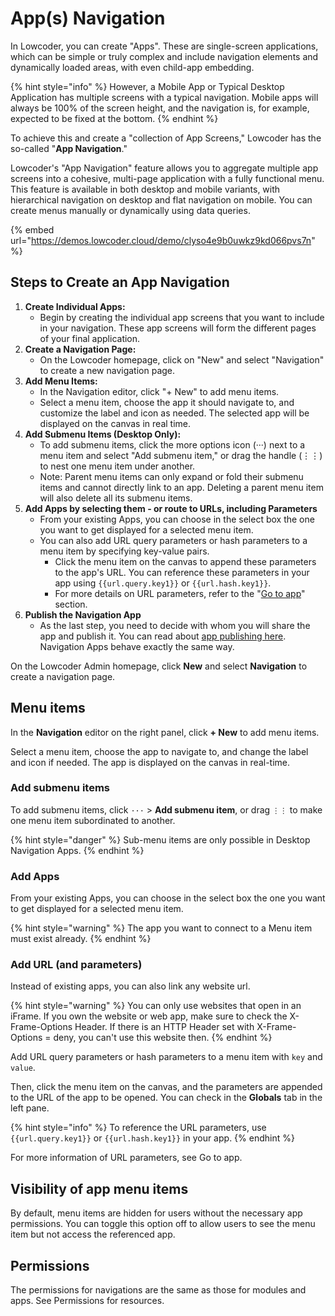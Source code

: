 # App(s) Navigation

In Lowcoder, you can create "Apps". These are single-screen applications, which can be simple or truly complex and include navigation elements and dynamically loaded areas, with even child-app embedding.

{% hint style="info" %}
However, a Mobile App or Typical Desktop Application has multiple screens with a typical navigation. Mobile apps will always be 100% of the screen height, and the navigation is, for example, expected to be fixed at the bottom.&#x20;
{% endhint %}

To achieve this and create a "collection of App Screens," Lowcoder has the so-called "**App Navigation**."

Lowcoder's "App Navigation" feature allows you to aggregate multiple app screens into a cohesive, multi-page application with a fully functional menu. This feature is available in both desktop and mobile variants, with hierarchical navigation on desktop and flat navigation on mobile. You can create menus manually or dynamically using data queries.

{% embed url="https://demos.lowcoder.cloud/demo/clyso4e9b0uwkz9kd066pvs7n" %}

## **Steps to Create an App Navigation**

1. **Create Individual Apps:**
   * Begin by creating the individual app screens that you want to include in your navigation. These app screens will form the different pages of your final application.
2. **Create a Navigation Page:**
   * On the Lowcoder homepage, click on "New" and select "Navigation" to create a new navigation page.
3. **Add Menu Items:**
   * In the Navigation editor, click "+ New" to add menu items.
   * Select a menu item, choose the app it should navigate to, and customize the label and icon as needed. The selected app will be displayed on the canvas in real time.
4. **Add Submenu Items (Desktop Only):**
   * To add submenu items, click the more options icon (···) next to a menu item and select "Add submenu item," or drag the handle (⋮⋮) to nest one menu item under another.
   * Note: Parent menu items can only expand or fold their submenu items and cannot directly link to an app. Deleting a parent menu item will also delete all its submenu items.
5. **Add Apps by selecting them - or route to URLs, including Parameters**
   * From your existing Apps, you can choose in the select box the one you want to get displayed for a selected menu item.
   * You can also add URL query parameters or hash parameters to a menu item by specifying key-value pairs.
     * Click the menu item on the canvas to append these parameters to the app's URL. You can reference these parameters in your app using `{{url.query.key1}}` or `{{url.hash.key1}}`.
     * For more details on URL parameters, refer to the "[Go to app](../app-interaction/event-handlers.md#go-to-app)" section.
6. **Publish the Navigation App**
   * As the last step, you need to decide with whom you will share the app and publish it. You can read about [app publishing here](../../publish-apps/publish-an-app.md). Navigation Apps behave exactly the same way.

On the Lowcoder Admin homepage, click **New** and select **Navigation** to create a navigation page.

## Menu items

In the **Navigation** editor on the right panel, click **+ New** to add menu items.

Select a menu item, choose the app to navigate to, and change the label and icon if needed. The app is displayed on the canvas in real-time.

### Add submenu items

To add submenu items, click `···` > **Add submenu item**, or drag `⋮⋮` to make one menu item subordinated to another.

{% hint style="danger" %}
Sub-menu items are only possible in Desktop Navigation Apps.
{% endhint %}

### Add Apps

From your existing Apps, you can choose in the select box the one you want to get displayed for a selected menu item.

{% hint style="warning" %}
The app you want to connect to a Menu item must exist already.
{% endhint %}

### Add URL (and parameters)

Instead of existing apps, you can also link any website url.

{% hint style="warning" %}
You can only use websites that open in an iFrame. If you own the website or web app, make sure to check the X-Frame-Options Header. If there is an HTTP Header set with X-Frame-Options = deny, you can't use this website then.
{% endhint %}

Add URL query parameters or hash parameters to a menu item with `key` and `value`.

Then, click the menu item on the canvas, and the parameters are appended to the URL of the app to be opened. You can check in the **Globals** tab in the left pane.

{% hint style="info" %}
To reference the URL parameters, use `{{url.query.key1}}` or `{{url.hash.key1}}` in your app.
{% endhint %}

For more information of URL parameters, see Go to app.

## Visibility of app menu items

By default, menu items are hidden for users without the necessary app permissions. You can toggle this option off to allow users to see the menu item but not access the referenced app.

## Permissions

The permissions for navigations are the same as those for modules and apps. See Permissions for resources.
